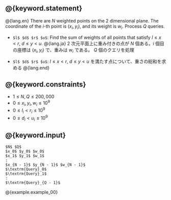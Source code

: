 ## @{keyword.statement}

@{lang.en}
There are $N$ weighted points on the $2$ dimensional plane. The coordinate of the $i$-th point is $(x_i, y_i)$, and its weight is $w_i$.
Process $Q$ queries.

- `$l$ $d$ $r$ $u$`: Find the sum of weights of all points that satisfy $l \leq x < r$, $d \leq y < u$.
@{lang.ja}
$2$ 次元平面上に重み付きの点が $N$ 個ある。$i$ 個目の座標は $(x_i, y_i)$ で、重みは $w_i$ である。
$Q$ 個のクエリを処理

- `$l$ $d$ $r$ $u$`: $l \leq x < r$, $d \leq y < u$ を満たす点について、重さの総和を求める
@{lang.end}

## @{keyword.constraints}

- $1 \leq N, Q \leq 200,000$
- $0 \leq x_i, y_i, w_i \leq 10^9$
- $0 \leq l_i < r_i \leq 10^9$
- $0 \leq d_i < u_i \leq 10^9$

## @{keyword.input}

~~~
$N$ $Q$
$x_0$ $y_0$ $w_0$
$x_1$ $y_1$ $w_1$
:
$x_{N - 1}$ $y_{N - 1}$ $w_{N - 1}$
$\textrm{Query}_0$
$\textrm{Query}_1$
:
$\textrm{Query}_{Q - 1}$
~~~

@{example.example_00}
